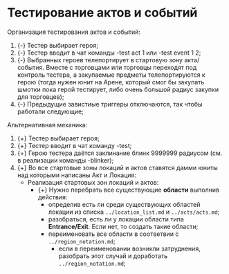 # Тестирование актов и событий 

Организация тестирования актов и событий:

1. {-} Тестер выбирает героя;
2. {-} Тестер вводит в чат команды -test act 1 или -test event 1 2;
3. {-} Выбранных героев телепортирует в стартовую зону акта/события. Вместе с торговцами или торговцы переходят под контроль тестера, а закупаемые предметы телепортируются к герою (тогда нужен юнит на Арене, который смог бы закупать шмотки пока герой тестирует, либо очень большой радиус закупки для торговцев);
4. {-} Предыдущие завистиые триггеры отключаются, так чтобы работали следующие;

Альтернативная механика:

1. {+} Тестер выбирает героя;
2. {+} Тестер вводит в чат команду -test;
3. {+} Герою тестера даётся заклинание блинк 9999999 радиусом (см. в реализации команды -blinker);
4. {+} Во все стартовые зоны локаций и актов ставятся дамми юниты над которыми написаны Акт и Локация:
   * Реализация стартовых зон локаций и актов:
      * {+} Нужно перебрать все существующие **области** выполнив действия:
         * определив есть ли среди существующих областей локации из списка `../location_list.md` и `../acts/acts.md`;
         * разобраться, есть ли у локации области типа **Entrance/Exit**. Если нет, то создать такие области;
         * переименовать все области в соответвии с `../region_notation.md`;
            * если в переименовании возникли затруднения, разобрать этот случай и доработать `../region_notation.md`;
